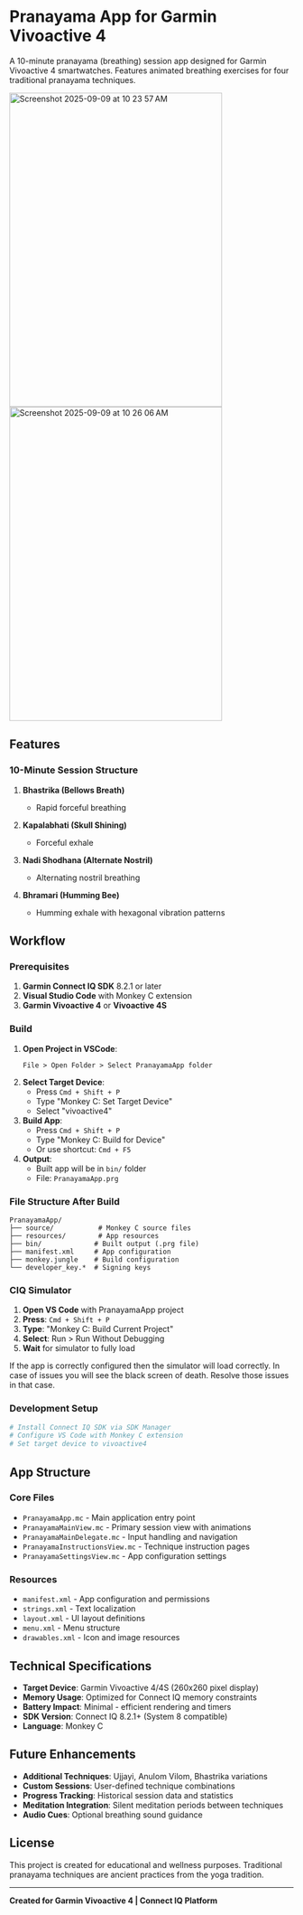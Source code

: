 # Pranayama App for Garmin Vivoactive 4

A 10-minute pranayama (breathing) session app designed for Garmin Vivoactive 4 smartwatches. Features animated breathing exercises for four traditional pranayama techniques.

<img width="377" height="556" alt="Screenshot 2025-09-09 at 10 23 57 AM" src="https://github.com/user-attachments/assets/e162aa2e-ba66-4544-83cc-b13a80146462" />

<img width="377" height="556" alt="Screenshot 2025-09-09 at 10 26 06 AM" src="https://github.com/user-attachments/assets/eee098eb-a795-4357-8152-4da5cea0e79b" />


## Features

### 10-Minute Session Structure
1. **Bhastrika (Bellows Breath)**
   - Rapid forceful breathing

2. **Kapalabhati (Skull Shining)**
   - Forceful exhale

3. **Nadi Shodhana (Alternate Nostril)**
   - Alternating nostril breathing

4. **Bhramari (Humming Bee)**
   - Humming exhale with hexagonal vibration patterns

## Workflow

### Prerequisites
1. **Garmin Connect IQ SDK** 8.2.1 or later
2. **Visual Studio Code** with Monkey C extension
3. **Garmin Vivoactive 4** or **Vivoactive 4S**

### Build
1. **Open Project in VSCode**:
   ```
   File > Open Folder > Select PranayamaApp folder
   ```
2. **Select Target Device**:
   - Press `Cmd + Shift + P`
   - Type "Monkey C: Set Target Device"
   - Select "vivoactive4"
3. **Build App**:
   - Press `Cmd + Shift + P`
   - Type "Monkey C: Build for Device"
   - Or use shortcut: `Cmd + F5`
4. **Output**:
   - Built app will be in `bin/` folder
   - File: `PranayamaApp.prg`

### File Structure After Build
```
PranayamaApp/
├── source/           # Monkey C source files
├── resources/        # App resources
├── bin/             # Built output (.prg file)
├── manifest.xml     # App configuration
├── monkey.jungle    # Build configuration
└── developer_key.*  # Signing keys
```

### CIQ Simulator
1. **Open VS Code** with PranayamaApp project
2. **Press**: `Cmd + Shift + P`
3. **Type**: "Monkey C: Build Current Project"
4. **Select**: Run > Run Without Debugging
5. **Wait** for simulator to fully load

If the app is correctly configured then the simulator will load correctly. In case of issues you will see the black screen of death. Resolve those issues in that case.

### Development Setup
```bash
# Install Connect IQ SDK via SDK Manager
# Configure VS Code with Monkey C extension
# Set target device to vivoactive4
```

## App Structure

### Core Files
- `PranayamaApp.mc` - Main application entry point
- `PranayamaMainView.mc` - Primary session view with animations
- `PranayamaMainDelegate.mc` - Input handling and navigation
- `PranayamaInstructionsView.mc` - Technique instruction pages
- `PranayamaSettingsView.mc` - App configuration settings

### Resources
- `manifest.xml` - App configuration and permissions
- `strings.xml` - Text localization
- `layout.xml` - UI layout definitions
- `menu.xml` - Menu structure
- `drawables.xml` - Icon and image resources

## Technical Specifications

- **Target Device**: Garmin Vivoactive 4/4S (260x260 pixel display)
- **Memory Usage**: Optimized for Connect IQ memory constraints
- **Battery Impact**: Minimal - efficient rendering and timers
- **SDK Version**: Connect IQ 8.2.1+ (System 8 compatible)
- **Language**: Monkey C

## Future Enhancements

- **Additional Techniques**: Ujjayi, Anulom Vilom, Bhastrika variations
- **Custom Sessions**: User-defined technique combinations
- **Progress Tracking**: Historical session data and statistics
- **Meditation Integration**: Silent meditation periods between techniques
- **Audio Cues**: Optional breathing sound guidance

## License

This project is created for educational and wellness purposes. Traditional pranayama techniques are ancient practices from the yoga tradition.

---

**Created for Garmin Vivoactive 4 | Connect IQ Platform**
